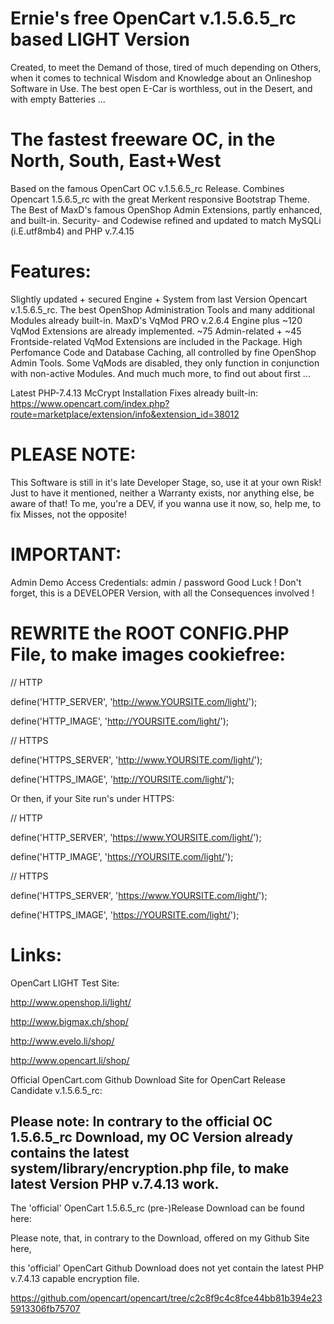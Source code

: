 # Ernie's free OpenCart v.1.5.6.5_rc based LIGHT Version
   Created, to meet the Demand of those, tired of much depending on Others, when
   it comes to technical Wisdom and Knowledge about an Onlineshop Software in Use.
   The best open E-Car is worthless, out in the Desert, and with empty Batteries ... 

# The fastest freeware OC, in the North, South, East+West
   Based on the famous OpenCart OC v.1.5.6.5_rc Release. 
   Combines Opencart 1.5.6.5_rc with the great Merkent responsive Bootstrap Theme.
   The Best of MaxD's famous OpenShop Admin Extensions, partly enhanced, and built-in.
   Security- and Codewise refined and updated to match MySQLi (i.E.utf8mb4) and PHP v.7.4.15

# Features:
   Slightly updated + secured Engine + System from last Version Opencart v.1.5.6.5_rc.
   The best OpenShop Administration Tools and many additional Modules already built-in.
   MaxD's VqMod PRO v.2.6.4 Engine plus ~120 VqMod Extensions are already implemented.
   ~75 Admin-related + ~45 Frontside-related VqMod Extensions are included in the Package.
   High Perfomance Code and Database Caching, all controlled by fine OpenShop Admin Tools. 
   Some VqMods are disabled, they only function in conjunction with non-active Modules.
   And much much more, to find out about first ...
   
 Latest PHP-7.4.13 McCrypt Installation Fixes already built-in:
 https://www.opencart.com/index.php?route=marketplace/extension/info&extension_id=38012

# PLEASE NOTE:
   This Software is still in it's late Developer Stage, so, use it at your own Risk!
   Just to have it mentioned, neither a Warranty exists, nor anything else, be aware of that!
   To me, you're a DEV, if you wanna use it now, so, help me, to fix Misses, not the opposite!

# IMPORTANT:
   Admin Demo Access Credentials: admin / password
   Good Luck ! Don't forget, this is a DEVELOPER Version, with all the Consequences involved !

# REWRITE the ROOT CONFIG.PHP File, to make images cookiefree:
   // HTTP
   
   define('HTTP_SERVER', 'http://www.YOURSITE.com/light/');
   
   define('HTTP_IMAGE', 'http://YOURSITE.com/light/');

   // HTTPS
   
   define('HTTPS_SERVER', 'http://www.YOURSITE.com/light/');
   
   define('HTTPS_IMAGE', 'http://YOURSITE.com/light/');

Or then, if your Site run's under HTTPS:

   // HTTP

   define('HTTP_SERVER', 'https://www.YOURSITE.com/light/');

   define('HTTP_IMAGE', 'https://YOURSITE.com/light/');

   // HTTPS

   define('HTTPS_SERVER', 'https://www.YOURSITE.com/light/');

   define('HTTPS_IMAGE', 'https://YOURSITE.com/light/');

# Links:
   OpenCart LIGHT Test Site:

   http://www.openshop.li/light/
   
   http://www.bigmax.ch/shop/
   
   http://www.evelo.li/shop/
   
   http://www.opencart.li/shop/
   
   Official OpenCart.com Github Download Site for OpenCart Release Candidate v.1.5.6.5_rc:
   
   Please note: In contrary to the official OC 1.5.6.5_rc Download, my OC Version 
   already contains the latest
   system/library/encryption.php file, to make latest Version PHP v.7.4.13 work.
   ---
   The 'official' OpenCart 1.5.6.5_rc (pre-)Release Download can be found here:

   Please note, that, in contrary to the Download, offered on my Github Site here,

   this 'official' OpenCart Github Download does not yet contain the latest PHP v.7.4.13 capable encryption file.

   https://github.com/opencart/opencart/tree/c2c8f9c4c8fce44bb81b394e235913306fb75707
